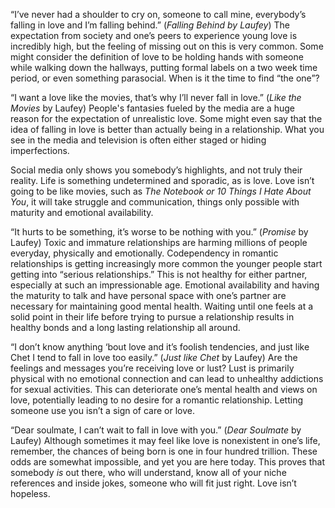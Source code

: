 “I’ve never had a shoulder to cry on, someone to call mine, everybody’s falling in love and I’m falling behind.” (*Falling Behind by Laufey*) The expectation from society and one’s peers to experience young love is incredibly high, but the feeling of missing out on this is very common. Some might consider the definition of love to be holding hands with someone while walking down the hallways, putting formal labels on a two week time period, or even something parasocial. When is it the time to find “the one”?  
  
  
“I want a love like the movies, that’s why I’ll never fall in love.” (*Like the Movies* by Laufey) People's fantasies fueled by the media are a huge reason for the expectation of unrealistic love. Some might even say that the idea of falling in love is better than actually being in a relationship. What you see in the media and television is often either staged or hiding imperfections.  
  
  
Social media only shows you somebody’s highlights, and not truly their reality. Life is something undetermined and sporadic, as is love. Love isn’t going to be like movies, such as *The Notebook or 10 Things I Hate About You*, it will take struggle and communication, things only possible with maturity and emotional availability.  
  
  
“It hurts to be something, it’s worse to be nothing with you.” (*Promise* by Laufey) Toxic and immature relationships are harming millions of people everyday, physically and emotionally. Codependency in romantic relationships is getting increasingly more common the younger people start getting into “serious relationships.” This is not healthy for either partner, especially at such an impressionable age. Emotional availability and having the maturity to talk and have personal space with one’s partner are necessary for maintaining good mental health. Waiting until one feels at a solid point in their life before trying to pursue a relationship results in healthy bonds and a long lasting relationship all around.  
  
  
“I don’t know anything ‘bout love and it’s foolish tendencies, and just like Chet I tend to fall in love too easily.” (*Just like Chet* by Laufey) Are the feelings and messages you’re receiving love or lust? Lust is primarily physical with no emotional connection and can lead to unhealthy addictions for sexual activities. This can deteriorate one’s mental health and views on love, potentially leading to no desire for a romantic relationship. Letting someone use you isn’t a sign of care or love.  
  
  
“Dear soulmate, I can’t wait to fall in love with you.” (*Dear Soulmate* by Laufey) Although sometimes it may feel like love is nonexistent in one’s life, remember, the chances of being born is one in four hundred trillion. These odds are somewhat impossible, and yet you are here today.  This proves that somebody *is* out there, who will understand, know all of your niche references and inside jokes, someone who will fit just right. Love isn’t hopeless.




